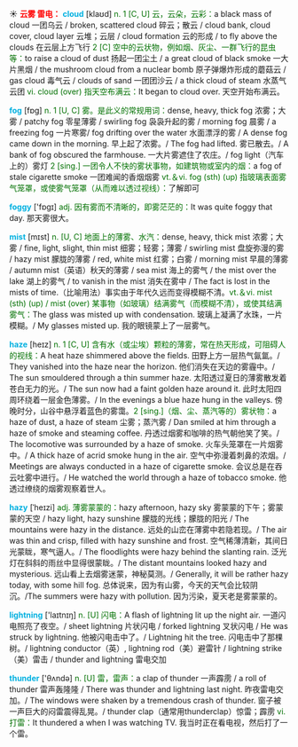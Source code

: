 ☀ <font color="red">**云雾 雷电：**</font>
<font color="sky blue">**cloud**</font> [klaʊd] 
<font color="rgb(227, 108, 9)">n. 1 [C, U] 云，云朵，云彩：</font>a black mass of cloud 一团乌云 / broken, scattered cloud 碎云；散云 / cloud bank, cloud cover, cloud layer 云堆；云层 / cloud formation 云的形成 / to fly above the clouds 在云层上方飞行 <font color="rgb(227, 108, 9)">2 [C] 空中的云状物，例如烟、灰尘、一群飞行的昆虫等：</font>to raise a cloud of dust 扬起一团尘土 / a great cloud of black smoke 一大片黑烟 / the mushroom cloud from a nuclear bomb 原子弹爆炸形成的蘑菇云 / gas cloud 毒气云 / clouds of sand 一团团沙云 / a thick cloud of steam 水蒸气云团 <font color="rgb(227, 108, 9)">vi. cloud (over) 指天空布满云：</font>It began to cloud over. 天空开始布满云。

<font color="sky blue">**fog**</font> [fɒɡ] 
<font color="rgb(227, 108, 9)">n. 1 [U, C] 雾。是此义的常规用词：</font>dense, heavy, thick fog 浓雾；大雾 / patchy fog 零星薄雾 / swirling fog 袅袅升起的雾 / morning fog 晨雾 / a freezing fog 一片寒雾/ fog drifting over the water 水面漂浮的雾 / A dense fog came down in the morning. 早上起了浓雾。/ The fog had lifted. 雾已散去。/ A bank of fog obscured the farmhouse. 一大片雾遮住了农庄。/ fog light（汽车上的）雾灯 <font color="rgb(227, 108, 9)">2 [sing.] 一团令人不快的雾状事物，如建筑物或室内的烟：</font>a fog of stale cigarette smoke 一团难闻的香烟烟雾 <font color="rgb(227, 108, 9)">vt.＆vi. fog (sth) (up) 指玻璃表面雾气笼罩，或使雾气笼罩（从而难以透过视线）：</font>了解即可

<font color="sky blue">**foggy**</font> ['fɒɡɪ] 
<font color="rgb(227, 108, 9)">adj. 因有雾而不清晰的，即雾茫茫的：</font>It was quite foggy that day. 那天雾很大。

<font color="sky blue">**mist**</font> [mɪst] 
<font color="rgb(227, 108, 9)">n. [U, C] 地面上的薄雾、水汽：</font>dense, heavy, thick mist 浓雾；大雾 / fine, light, slight, thin mist 细雾；轻雾；薄雾 / swirling mist 盘旋弥漫的雾 / hazy mist 朦胧的薄雾 / red, white mist 红雾；白雾 / morning mist 早晨的薄雾 / autumn mist（英语）秋天的薄雾 / sea mist 海上的雾气 / the mist over the lake 湖上的雾气 / to vanish in the mist 消失在雾中 / The fact is lost in the mists of time.（比喻用法）事实由于年代久远而变得模糊不清。<font color="rgb(227, 108, 9)">vt.＆vi. mist (sth) (up) / mist (over) 某事物（如玻璃）结满雾气（而模糊不清），或使其结满雾气：</font>The glass was misted up with condensation. 玻璃上凝满了水珠，一片模糊。/ My glasses misted up. 我的眼镜蒙上了一层雾气。
           
<font color="sky blue">**haze**</font> [heɪz]
<font color="rgb(227, 108, 9)">n. 1 [C, U] 含有水（或尘埃）颗粒的薄雾，常在热天形成，可阻碍人的视线：</font>A heat haze shimmered above the fields. 田野上方一层热气氤氲。/ They vanished into the haze near the horizon. 他们消失在天边的雾霾中。/ The sun smouldered through a thin summer haze. 太阳透过夏日的薄雾散发着苍白无力的光。/ The sun now had a faint golden haze around it. 此时太阳四周环绕着一层金色薄雾。/ In the evenings a blue haze hung in the valleys. 傍晚时分，山谷中悬浮着蓝色的雾霭。<font color="rgb(227, 108, 9)">2 [sing.]（烟、尘、蒸汽等的）雾状物：</font>a haze of dust, a haze of steam 尘雾；蒸汽雾 / Dan smiled at him through a haze of smoke and steaming coffee. 丹透过烟雾和咖啡的热气朝他笑了笑。/ The locomotive was surrounded by a haze of smoke. 火车头笼罩在一片烟雾中。/ A thick haze of acrid smoke hung in the air. 空气中弥漫着刺鼻的浓烟。/ Meetings are always conducted in a haze of cigarette smoke. 会议总是在吞云吐雾中进行。/ He watched the world through a haze of tobacco smoke. 他透过缭绕的烟雾观察着世人。
           
<font color="sky blue">**hazy**</font> [ˈheɪzi]
<font color="rgb(227, 108, 9)">adj. 薄雾蒙蒙的：</font>hazy afternoon, hazy sky 雾蒙蒙的下午；雾蒙蒙的天空 / hazy light, hazy sunshine 朦胧的光线；朦胧的阳光 / The mountains were hazy in the distance. 远处的山峦在薄雾中若隐若现。/ The air was thin and crisp, filled with hazy sunshine and frost. 空气稀薄清新，其间日光蒙眬，寒气逼人。/ The floodlights were hazy behind the slanting rain. 泛光灯在斜斜的雨丝中显得很蒙眬。/ The distant mountains looked hazy and mysterious. 远山看上去烟雾迷蒙，神秘莫测。/ Generally, it will be rather hazy today, with some hill fog. 总体说来，因为有山雾，今天的天气会比较阴沉。/The summers were hazy with pollution. 因为污染，夏天老是雾蒙蒙的。

<font color="sky blue">**lightning**</font> ['laɪtnɪŋ] 
<font color="rgb(227, 108, 9)">n. [U] 闪电：</font>A flash of lightning lit up the night air. 一道闪电照亮了夜空。/ sheet lightning 片状闪电 / forked lightning 叉状闪电 / He was struck by lightning. 他被闪电击中了。/ Lightning hit the tree. 闪电击中了那棵树。/ lightning conductor（英）, lightning rod（美）避雷针 / lightning strike（美）雷击 / thunder and lightning 雷电交加

<font color="sky blue">**thunder**</font> ['θʌndə] 
<font color="rgb(227, 108, 9)">n. [U] 雷，雷声：</font>a clap of thunder 一声霹雳 / a roll of thunder 雷声轰隆隆 / There was thunder and lightning last night. 昨夜雷电交加。/ The windows were shaken by a tremendous crash of thunder. 窗子被一声巨大的闷雷震得乱晃。/ thunder clap（通常用thunderclap）惊雷；霹雳 <font color="rgb(227, 108, 9)">vi. 打雷：</font>It thundered a when I was watching TV. 我当时正在看电视，然后打了一个雷。

